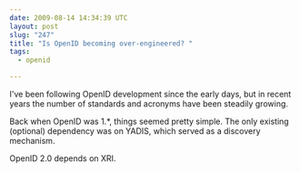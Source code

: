 ```yaml
---
date: 2009-08-14 14:34:39 UTC
layout: post
slug: "247"
title: "Is OpenID becoming over-engineered? "
tags:
  - openid

---
```

<p>I've been following OpenID development since the early days, but in recent years the number of standards and acronyms have been steadily growing.</p>

<p>Back when OpenID was 1.*, things seemed pretty simple. The only existing (optional) dependency was on YADIS, which served as a discovery mechanism.</p>

<p>OpenID 2.0 depends on XRI. 
